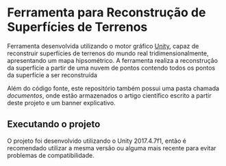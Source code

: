 # Ferramenta para Reconstrução de Superfícies de Terrenos

Ferramenta desenvolvida utilizando o motor gráfico [Unity](https://unity3d.com/pt), capaz de reconstruir superfícies de terrenos do mundo real tridimensionalmente, apresentando um mapa hipsométrico. A ferramenta realiza a reconstrução da superfície a partir de uma nuvem de pontos contendo todos os pontos da superfície a ser reconstruída

Além do código fonte, este repositório também possui uma pasta chamada *documentos*, onde estão armazenados o artigo científico escrito a partir deste projeto e um banner explicativo.

## Executando o projeto
O projeto foi desenvolvido utilizando o Unity 2017.4.7f1, então é recomendado utilizar a mesma versão ou alguma mais recente para evitar problemas de compatibilidade.
